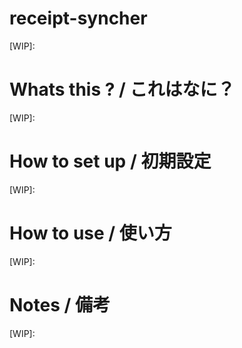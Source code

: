 # receipt-syncher
[WIP]:

# Whats this ? / これはなに？
[WIP]:

# How to set up / 初期設定
[WIP]:

# How to use / 使い方
[WIP]:

# Notes / 備考
[WIP]: